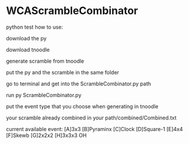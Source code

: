 # WCAScrambleCombinator
python test
how to use:

download the py

download tnoodle

generate scramble from tnoodle

put the py and the scramble in the same folder

go to terminal and get into the ScrambleCombinator.py path

run py ScrambleCombinator.py

put the event type that you choose when generating in tnoodle

your scramble already combined in your path/combined/Combined.txt

current available event:
[A]3x3 [B]Pyraminx [C]Clock [D]Square-1 [E]4x4 [F]Skewb [G]2x2x2 [H]3x3x3 OH
